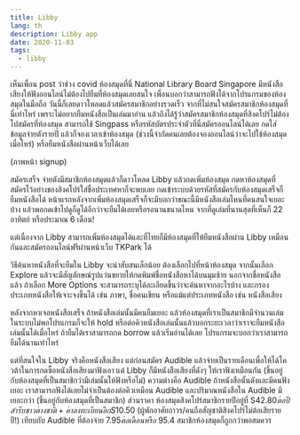 ```yaml
---
title: Libby
lang: th
description: Libby app
date: 2020-11-03
tags:
  - libby
---
```


เห็นเพื่อน post ว่าช่วง covid ห้องสมุดที่นี่ National Library Board Singapore มีหนังสือเสียงให้ฟังออนไลน์ไม่ต้องไปยืมที่ห้องสมุดเลยสนใจ เพื่อนบอกว่าสามารถฟังได้จากโปรแกรมของห้องสมุดในมือถือ วันนี้ก็เลยดาวโหลดแล้วสมัครสมาชิกอย่างรวดเร็ว จากที่ไม่สนใจสมัครสมาชิกห้องสมุดที่นี่เท่าไหร่ เพราะไม่อยากยืมหนังสือเป็นเล่มมาอ่าน แล้วถึงได้รู้ว่าสมัครสมาชิกห้องสมุดที่สิงคโปร์ไม่ต้องไปสมัครที่ห้องสมุด สามารถใช้ Singpass หรือรหัสบัตรประจำตัวที่นี่สมัครออนไลน์ได้เลย กดใส่ข้อมูลจ่ายตังรายปี แล้วก็จองเวลาเข้าห้องสมุด (ช่วงนี้จำกัดคนเลยต้องจองออนไลน์ว่าจะไปใช้ห้องสมุดเมื่อไหร่) หรือยืมหนังสือผ่านหน้าเว็บได้เลย

(ภาพหน้า signup)

สมัครเสร็จ จ่ายตังมีสมาชิกห้องสมุดแล้วก็ดาวโหลด Libby แล้วกดเพิ่มห้องสมุด กดหาห้องสมุดที่สมัครไว้อย่างของสิงคโปร์ใส่ชื่อประเทศหาก็จะพบเลย กดเข้าระบบด้วยรหัสที่สมัครกับห้องสมุดเสร็จก็ยืมหนังสือได้ หน้าแรกหลังจากเพิ่มห้องสมุดเสร็จก็จะมีบอกว่าขณะนี้มีหนังสือเล่มไหนที่คนสนใจเยอะบ้าง แล้วพอกดเข้าไปดูก็ดูได้อีกว่าจะยืมได้เลยหรือรอนานขนาดไหน จากที่ดูเล่มที่นานสุดที่เห็นก็ 22 อาทิตย์ หรือประมาณ 6 เดือน!

แต่เนื่องจาก Libby สามารถเพิ่มห้องสมุดได้และที่ไทยก็มีห้องสมุดที่ให้ยืมหนังสือผ่าน Libby เหมือนกันและสมัครออนไลน์ฟรีผ่านหน้าเว็บ TKPark ได้

วิธีค้นหาหนังสือที่จะยืมใน Libby จะน่าสับสนเล็กน้อย ต้องเลือกไปที่หน้าห้องสมุด จากนั้นเลือก Explore แล้วจะมีสัญลักษณ์รูปแว่นขยายให้กดพิมพ์ชื่อหนังสือหาได้บนมุมซ้าย นอกจากชื่อหนังสือแล้ว ถ้าเลือก More Options จะสามารถระบุได้ละเอียดขึ้นว่าจะค้นหาจากอะไรบ้าง และกรองประเภทหนังสือให้เจาะจงขึ้นได้ เช่น ภาษา, ชื่อคนเขียน หรือแม้แต่ประเภทหนังสือ เช่น หนังสือเสียง

หลังจากหาเจอหนังสือเสร็จ ถ้าหนังสือเล่มนั้นมีคนยืมเยอะ แล้วห้องสมุดที่เราเป็นสมาชิกมีจำนวนเล่มในระบบไม่พอโปรแกรมก็จะให้ hold หรือต่อคิวหนังสือเล่มนั้นแล้วบอกระยะเวลาว่าเราจะยืมหนังสือเล่มนั้นได้เมื่อไหร่ ถ้ายืมได้เราสามารถกด borrow แล้วเริ่มอ่านได้เลย โปรแกรมจะบอกว่าเราสามารถยืมได้นานเท่าไหร่

แต่ที่สนใจใน Libby จริงคือหนังสือเสียง แต่ก่อนสมัคร Audible แล้วจ่ายเป็นรายเดือนเพื่อให้ได้โควต้าในการกดซื้อหนังสือเสียงมาฟังเอา แต่ Libby ก็มีหนังสือเสียงที่ดังๆ ให้เราฟังเหมือนกัน (ขึ้นอยู่กับห้องสมุดที่เป็นสมาชิกว่ามีเล่มนั้นให้ฟังหรือไม่) ความต่างคือ Audible ถ้าหนังสือนั้นดังและมีคนฟังเยอะ เราสามารถฟังได้เลยไม่จำเป็นต้องต่อคิวเหมือน Audible และปริมาณหนังสือใน Audible มีเยอะกว่า (ขึ้นอยู่กับห้องสมุดที่เป็นสมาชิก) ส่วนราคา ห้องสมุดสิงคโปร์สมาชิกรายปีอยู่ที่ S$42.80 ต่อปีสำรับชาวต่างชาติ + ค่าลงทะเบียนอีก S$10.50 (ผู้พักอาศัยถาวร/คนถือสัญชาติสิงคโปร์ไม่ต้อเสียรายปี!) เทียบกับ Audible ที่ต้องจ่าย $7.95 ต่อเดือน หรือ ~$95.4 สมาชิกห้องสมุดก็ถูกกว่าพอสมควร
